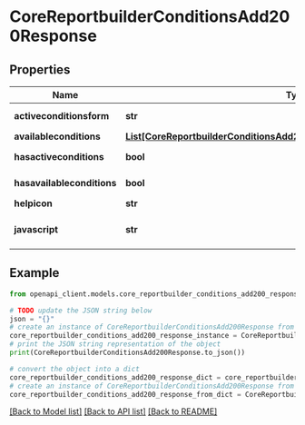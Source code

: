 # CoreReportbuilderConditionsAdd200Response


## Properties

Name | Type | Description | Notes
------------ | ------------- | ------------- | -------------
**activeconditionsform** | **str** | activeconditionsform | [default to 'null']
**availableconditions** | [**List[CoreReportbuilderConditionsAdd200ResponseAvailableconditionsInner]**](CoreReportbuilderConditionsAdd200ResponseAvailableconditionsInner.md) |  | 
**hasactiveconditions** | **bool** | hasactiveconditions | [default to False]
**hasavailableconditions** | **bool** | hasavailableconditions | [default to False]
**helpicon** | **str** | helpicon | 
**javascript** | **str** | javascript | [optional] [default to 'null']

## Example

```python
from openapi_client.models.core_reportbuilder_conditions_add200_response import CoreReportbuilderConditionsAdd200Response

# TODO update the JSON string below
json = "{}"
# create an instance of CoreReportbuilderConditionsAdd200Response from a JSON string
core_reportbuilder_conditions_add200_response_instance = CoreReportbuilderConditionsAdd200Response.from_json(json)
# print the JSON string representation of the object
print(CoreReportbuilderConditionsAdd200Response.to_json())

# convert the object into a dict
core_reportbuilder_conditions_add200_response_dict = core_reportbuilder_conditions_add200_response_instance.to_dict()
# create an instance of CoreReportbuilderConditionsAdd200Response from a dict
core_reportbuilder_conditions_add200_response_from_dict = CoreReportbuilderConditionsAdd200Response.from_dict(core_reportbuilder_conditions_add200_response_dict)
```
[[Back to Model list]](../README.md#documentation-for-models) [[Back to API list]](../README.md#documentation-for-api-endpoints) [[Back to README]](../README.md)


